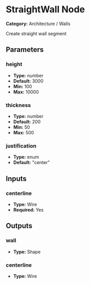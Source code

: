 
# StraightWall Node

**Category:** Architecture / Walls

Create straight wall segment

## Parameters


### height
- **Type:** number
- **Default:** 3000
- **Min:** 100
- **Max:** 10000



### thickness
- **Type:** number
- **Default:** 200
- **Min:** 50
- **Max:** 500



### justification
- **Type:** enum
- **Default:** "center"





## Inputs


### centerline
- **Type:** Wire
- **Required:** Yes



## Outputs


### wall
- **Type:** Shape



### centerline
- **Type:** Wire




